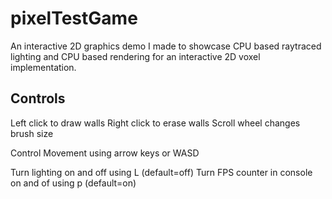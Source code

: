 # pixelTestGame
An interactive 2D graphics demo I made to showcase CPU based raytraced lighting and CPU based rendering for an interactive 2D voxel implementation.

## Controls
Left click to draw walls
Right click to erase walls
Scroll wheel changes brush size

Control Movement using arrow keys or WASD

Turn lighting on and off using L (default=off)
Turn FPS counter in console on and of using p (default=on)